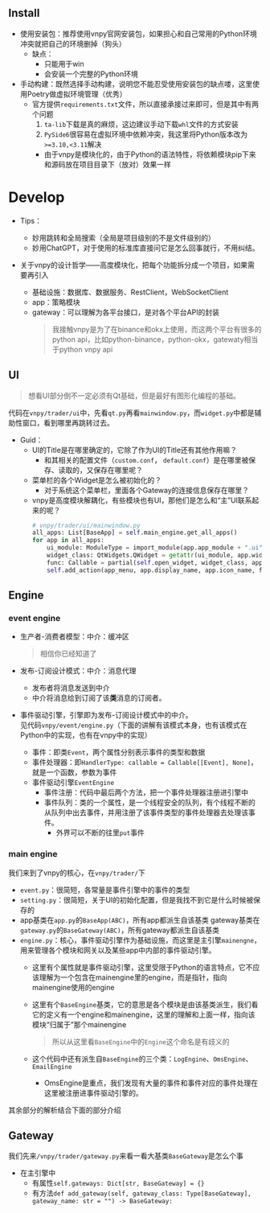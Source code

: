 ## Install

+ 使用安装包：推荐使用vnpy官网安装包，如果担心和自己常用的Python环境冲突就把自己的环境删掉（狗头）
	+ 缺点：
		+ 只能用于win
		+ 会安装一个完整的Python环境
+ 手动构建：既然选择手动构建，说明您不能忍受使用安装包的缺点喽，这里使用Poetry做虚拟环境管理（优秀）
	+ 官方提供`requirements.txt`文件，所以直接承接过来即可，但是其中有两个问题
		1. `ta-lib`下载是真的麻烦，这边建议手动下载`whl`文件的方式安装
		2. `PySide6`很容易在虚拟环境中依赖冲突，我这里将Python版本改为`>=3.10,<3.11`解决
		+ 由于vnpy是模块化的，由于Python的语法特性，将依赖模块pip下来和源码放在项目目录下（放对）效果一样

# Develop

+ Tips：
	+ 妙用跳转和全局搜索（全局是项目级别的不是文件级别的）
	+ 妙用ChatGPT，对于使用的标准库直接问它是怎么回事就行，不用纠结。

+ 关于vnpy的设计哲学——高度模块化，把每个功能拆分成一个项目，如果需要再引入
	+ 基础设施：数据库、数据服务、RestClient，WebSocketClient
	+ app：策略模块
	+ gateway：可以理解为各平台接口，是对各个平台API的封装
		>我接触vnpy是为了在binance和okx上使用，而这两个平台有很多的python api，比如python-binance，python-okx，gatewaty相当于python vnpy api

## UI
>想看UI部分倒不一定必须有Qt基础，但是最好有图形化编程的基础。

代码在`vnpy/trader/ui`中，先看`qt.py`再看`mainwindow.py`，而`widget.py`中都是辅助性窗口，看到哪里再跳转过去。

+ Guid：
	+ UI的Title是在哪里确定的，它除了作为UI的Title还有其他作用嘛？
		+ 和其相关的配置文件（`custom.conf`， `default.conf`）是在哪里被保存、读取的，又保存在哪里呢？
	+ 菜单栏的各个Widget是怎么被初始化的？
		+ 对于系统这个菜单栏，里面各个Gateway的连接信息保存在哪里？
	+ vnpy是高度模块解耦化，有些模块也有UI，那他们是怎么和“主”UI联系起来的呢？
		```python
		# vnpy/trader/ui/mainwindow.py
		all_apps: List[BaseApp] = self.main_engine.get_all_apps()  
        for app in all_apps:
            ui_module: ModuleType = import_module(app.app_module + ".ui")
            widget_class: QtWidgets.QWidget = getattr(ui_module, app.widget_name)  # noqa
            func: Callable = partial(self.open_widget, widget_class, app.app_name)  # noqa
            self.add_action(app_menu, app.display_name, app.icon_name, func, True)  # noqa
		```

## Engine

### event engine

+ 生产者-消费者模型：中介：缓冲区
	>相信你已经知道了

+ 发布-订阅设计模式：中介：消息代理  
	+ 发布者将消息发送到中介
	+ 中介将消息给到订阅了该**类**消息的订阅者。

+ 事件驱动引擎，引擎即为发布-订阅设计模式中的中介。  
	见代码`vnpy/event/engine.py`（下面的讲解有该模式本身，也有该模式在Python中的实现，也有在vnpy中的实现）
	+ 事件：即类`Event`，两个属性分别表示事件的类型和数据
	+ 事件处理器：即`HandlerType: callable = Callable[[Event], None]`，就是一个函数，参数为事件
	+ 事件驱动引擎`EventEngine`
		+ 事件注册：代码中最后两个方法，把一个事件处理器注册进引擎中
		+ 事件队列：类的一个属性，是一个线程安全的队列，有个线程不断的从队列中出去事件，并用注册了该事件类型的事件处理器去处理该事件。
			+ 外界可以不断的往里`put`事件

### main engine
我们来到了vnpy的核心，在`vnpy/trader/`下

+ `event.py`：很简短，各常量是事件引擎中的事件的类型
+ `setting.py`：很简短，关于UI的初始化配置，但是我找不到它是什么时候被保存的
+ app基类在`app.py`的`BaseApp(ABC)`，所有app都派生自该基类
	gateway基类在`gateway.py`的`BaseGateway(ABC)`，所有gateway都派生自该基类
+ `engine.py`：核心，事件驱动引擎作为基础设施，而这里是主引擎`mainengne`，用来管理各个模块和网关以及某些app中内部的事件驱动引擎。
	+ 这里有个属性就是事件驱动引擎，这里受限于Python的语言特点，它不应该理解为一个包含在mainengine里的engine，而是指针，指向mainengine使用的engine
	+ 这里有个`BaseEngine`基类，它的意思是各个模块是由该基类派生，我们看它的定义有一个engine和mainengine，这里的理解和上面一样，指向该模块“归属于”那个mainengine
		>所以从这里看`BaseEngine`中的`Engine`这个命名是有歧义的

	+ 这个代码中还有派生自`BaseEngine`的三个类：`LogEngine`、`OmsEngine`、`EmailEngine`
		+ OmsEngine是重点，我们发现有大量的事件和事件对应的事件处理在这里被注册进事件驱动引擎的。

其余部分的解析结合下面的部分介绍

## Gateway

我们先来`/vnpy/trader/gateway.py`来看一看大基类`BaseGateway`是怎么个事
+ 在主引擎中
	+ 有属性`self.gateways: Dict[str, BaseGateway] = {}`
	+ 有方法`def add_gateway(self, gateway_class: Type[BaseGateway], gateway_name: str = "") -> BaseGateway:`
